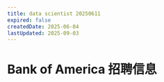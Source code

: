 ```yaml
---
title: data scientist 20250611
expired: false
createdDate: 2025-06-04
lastUpdated: 2025-09-03
---
```


# Bank of America 招聘信息

<JobPostingTable job-posting-json-path="bank-of-america/data/data-scientist-20250611.json"/>
